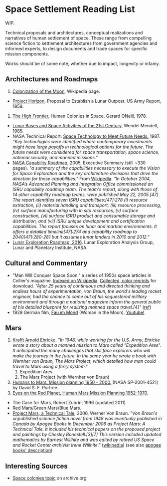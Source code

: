 # Space Settlement Reading List

WIP. 

Technical proposals and architectures, conceptual realizations and narratives of human settlement of space. These range from compelling science fiction to settlement architectures from government agencies and informed experts, to design documents and trade spaces for specific mission components.  

Works should be of some note, whether due to impact, longevity or infamy. 

## Architectures and Roadmaps

1. [Colonization of the Moon](https://en.wikipedia.org/wiki/Colonization_of_the_Moon), Wikipedia page.
* [Project Horizon,](https://history.army.mil/html/faq/horizon.html) Proposal to Establish a Lunar Outpost. US Army Report, 1959. 
1. [The High Frontier,](https://archive.org/details/highfrontierhuma00onei) Human Colonies in Space. Gerard ONeill, 1978. 
* [Lunar Bases and Space Activities of the 21st Century,](https://www.lpi.usra.edu/publications/books/lunar_bases/) Wendel Mendell, 1985. 
* NASA Technical Report: [Space Technology to Meet Future Needs.](https://archive.org/details/NASA_NTRS_Archive_19880001437) 1987. _"Key technologies were identified where contemporary investments might have large payoffs in technological options for the future. The future needs were considered for space transportation, space science, national security, and manned missions."_ 
* [NASA Capability Roadmap](https://ntrs.nasa.gov/archive/nasa/casi.ntrs.nasa.gov/20050204002.pdf), 2005, Executive Summary (still ~330 pages). _"a summary of the capabilities necessary to execute the Vision for Space Exploration and the key architecture decisions that drive the direction for those capabilities."_ From [Wikipedia](https://en.wikipedia.org/wiki/In_situ_resource_utilization): _"In October 2004, NASA’s Advanced Planning and Integration Office commissioned an ISRU capability roadmap team. The team's report, along with those of 14 other capability roadmap teams, were published May 22, 2005.[47] The report identifies seven ISRU capabilities:[47]:278 (i) resource extraction, (ii) material handling and transport, (iii) resource processing, (iv) surface manufacturing with in situ resources, (v) surface construction, (vi) surface ISRU product and consumable storage and distribution, and (vii) ISRU unique development and certification capabilities. The report focuses on lunar and martian environments. It offers a detailed timeline[47]:274 and capability roadmap to 2040[47]:280-281 but it assumes lunar landers in 2010 and 2012."_
* [Lunar Exploration Roadmap, 2016](https://www.lpi.usra.edu/leag/roadmap/). Lunar Exploration Analysis Group, Lunar and Planetary Institute, NASA. 

## Cultural and Commentary
* "Man Will Conquer Space Soon," a series of 1950s space articles in Collier's magazine. [Indexed on Wikipedia](https://en.wikipedia.org/wiki/Man_Will_Conquer_Space_Soon!). [Collected, color reprints](https://www.rmastri.it/spacestuff/wernher-von-braun/colliers-articles-on-the-conquest-of-space-1952-1954/) for download. _"After 25 years of continuous and directed thinking and endless hours of experimentation, von Braun, the world's leading rocket engineer, had the chance to come out of his sequestered military environment and through a national magazine inform the general public of his detailed blueprint for realizing manned space travel.[4]"_ ([ref](https://history.msfc.nasa.gov/vonbraun/disney_article.html))
* 1929 German film, [Fau im Mond](http://www.daviddarling.info/encyclopedia/W/Woman_Moon.html) (Woman in the Moon). [Youtube!](https://www.youtube.com/watch?v=aHcazI9PgNg)


## Mars 
1. [Krafft Arnold Ehricke](https://en.wikipedia.org/wiki/Krafft_Arnold_Ehricke). _"In 1948, while working for the U.S. Army, Ehricke wrote a story about a manned mission to Mars called "Expedition Ares". It anticipated the many challenges that still face explorers who will make the journey in the future. In the same year he wrote a book with Wernher von Braun, The Mars Project, which detailed how man could travel to Mars using a ferry system."_
   1. Expedition Ares
   1. The Mars Project (with Wernher von Braun)
1. [Humans to Mars: MIssion planning 1950 - 2000.](https://history.nasa.gov/monograph21/humans_to_Mars.htm) (NASA SP-2001-4521) by David S. F. Portree.
1. [Eyes on the Red Planet, Human Mars Mission Planning 1952-1970](https://ston.jsc.nasa.gov/collections/TRS/_techrep/CR-2001-208928.pdf). 
* The Case for Mars, Robert Zubrin, 1996 (updated 2011)
* Red Mars/Green Mars/Blue Mars. 
* [Project Mars, a Technical Tale](https://www.amazon.com/Project-Mars-Technical-Wernher-2006-10-20/dp/B01HC9EN4K?SubscriptionId=AKIAILSHYYTFIVPWUY6Q&tag=duckduckgo-d-20&linkCode=xm2&camp=2025&creative=165953&creativeASIN=B01HC9EN4K), 2006, Werner Von Braun. _"Von Braun's unpublished science fiction novel from 1948 was eventually published in Canada by Apogee Books in December 2006 as Project Mars: A Technical Tale. It included his technical papers on the proposed project and paintings by Chesley Bonestell.[3][7] This version included updated mathematics by Earnest Willhite and was edited by retired US Space and Rocket Center archivist Irene Willhite."_ ([wikipedia](https://en.wikipedia.org/wiki/The_Mars_Project#cite_ref-vonBraun-2006_7-0)) (see also [apogee books' description](http://www.cgpublishing.com/Books/ProjectMars.html))


## Interesting Sources
* [Space colonies topic](https://archive.org/search.php?query=subject%3A%22Space+colonies%22) on archive.org

